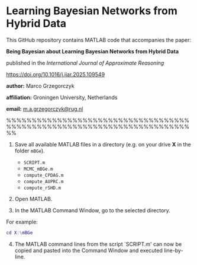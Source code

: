 # Learning Bayesian Networks from Hybrid Data

This GitHub repository contains MATLAB code that accompanies the paper:

**Being Bayesian about Learning Bayesian Networks from Hybrid Data**

published in the *International Journal of Approximate Reasoning* 

https://doi.org/10.1016/j.ijar.2025.109549

**author:** Marco Grzegorczyk

**affiliation:** Groningen University, Netherlands

**email:** m.a.grzegorczyk@rug.nl

%%%%%%%%%%%%%%%%%%%%%%%%%%%%%%%%%%%%%%%%%%%%%%%%%%%%%%%%%%%%%%%%%%%%%%%%%%

1. Save all available MATLAB files in a directory (e.g. on your drive **X** in the folder `mBGe`).
 
   - `SCRIPT.m`
   - `MCMC_mBGe.m`
   - `compute_CPDAG.m`
   - `compute_AUPRC.m`
   - `compute_rSHD.m`


2. Open MATLAB.

3. In the MATLAB Command Window, go to the selected directory.

For example:

```matlab
cd X:\mBGe
```

4. The MATLAB command lines from the script `SCRIPT.m' can now be copied and pasted
into the Command Window and executed line-by-line.

